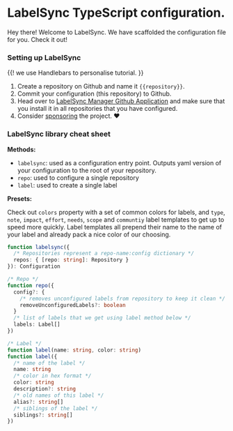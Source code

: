 # LabelSync TypeScript configuration.

Hey there! Welcome to LabelSync. We have scaffolded the configuration file for you. Check it out!

### Setting up LabelSync

{{! we use Handlebars to personalise tutorial. }}

1. Create a repository on Github and name it `{{repository}}`.
1. Commit your configuration (this repository) to Github.
1. Head over to [LabelSync Manager Github Application](https://github.com/apps/labelsync-manager) and make sure that you install it in all repositories that you have configured.
1. Consider [sponsoring](https://github.com/sponsors/maticzav) the project. ❤️

### LabelSync library cheat sheet

**Methods:**

- `labelsync`: used as a configuration entry point. Outputs yaml version of your configuration to the root of your repository.
- `repo`: used to configure a single repository
- `label`: used to create a single label

**Presets:**

Check out `colors` property with a set of common colors for labels, and `type`, `note`, `impact`, `effort`, `needs`, `scope` and `communtiy` label templates to get up to speed more quickly. Label templates all prepend their name to the name of your label and already pack a nice color of our choosing.

```ts
function labelsync({
  /* Repositories represent a repo-name:config dictionary */
  repos: { [repo: string]: Repository }
}): Configuration

/* Repo */
function repo({
  config?: {
    /* removes unconfigured labels from repository to keep it clean */
    removeUnconfiguredLabels?: boolean
  }
  /* list of labels that we get using label method below */
  labels: Label[]
})

/* Label */
function label(name: string, color: string)
function label({
  /* name of the label */
  name: string
  /* color in hex format */
  color: string
  description?: string
  /* old names of this label */
  alias?: string[]
  /* siblings of the label */
  siblings?: string[]
})
```
